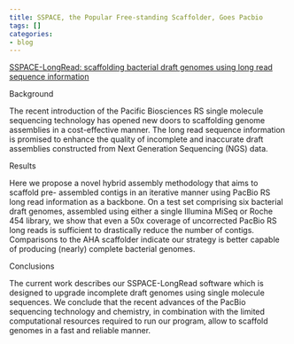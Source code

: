 ```yaml
---
title: SSPACE, the Popular Free-standing Scaffolder, Goes Pacbio
tags: []
categories:
- blog
---
```

[SSPACE-LongRead: scaffolding bacterial draft genomes using long read sequence
information](http://www.biomedcentral.com/1471-2105/15/211/abstract)
<!--more-->

>

Background

The recent introduction of the Pacific Biosciences RS single molecule
sequencing technology has opened new doors to scaffolding genome assemblies in
a cost-effective manner. The long read sequence information is promised to
enhance the quality of incomplete and inaccurate draft assemblies constructed
from Next Generation Sequencing (NGS) data.

Results

Here we propose a novel hybrid assembly methodology that aims to scaffold pre-
assembled contigs in an iterative manner using PacBio RS long read information
as a backbone. On a test set comprising six bacterial draft genomes, assembled
using either a single Illumina MiSeq or Roche 454 library, we show that even a
50x coverage of uncorrected PacBio RS long reads is sufficient to drastically
reduce the number of contigs. Comparisons to the AHA scaffolder indicate our
strategy is better capable of producing (nearly) complete bacterial genomes.

Conclusions

The current work describes our SSPACE-LongRead software which is designed to
upgrade incomplete draft genomes using single molecule sequences. We conclude
that the recent advances of the PacBio sequencing technology and chemistry, in
combination with the limited computational resources required to run our
program, allow to scaffold genomes in a fast and reliable manner.

